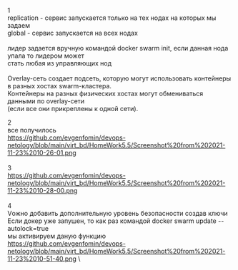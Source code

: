 1\
replication - сервис запускается только на тех нодах на которых мы задаем \
global - сервис запускается на всех нодах \
\
лидер задается вручную командой docker swarm init, если данная нода упала то лидером может  \
стать любая из управляющих нод \
\
Overlay-сеть создает подсеть, которую могут использовать контейнеры в разных хостах swarm-кластера.\
Контейнеры на разных физических хостах могут обмениваться данными по overlay-сети \
(если все они прикреплены к одной сети).

2 \
все получилось \
https://github.com/evgenfomin/devops-netology/blob/main/virt_bd/HomeWork5.5/Screenshot%20from%202021-11-23%2010-26-01.png \
\
3 \
https://github.com/evgenfomin/devops-netology/blob/main/virt_bd/HomeWork5.5/Screenshot%20from%202021-11-23%2010-28-00.png \
\
4 \
Vожно добавить дополнительную уровень безопасности создав ключи \
Если докер уже запушен, то как раз командой docker swarm update --autolock=true \
мы активируем даную функцию \
https://github.com/evgenfomin/devops-netology/blob/main/virt_bd/HomeWork5.5/Screenshot%20from%202021-11-23%2010-51-40.png \
